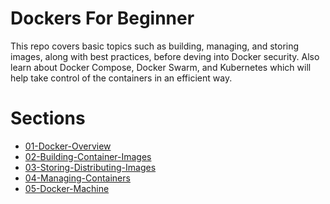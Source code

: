 # Dockers For Beginner

This repo covers basic topics such as building, managing, and storing images, along with best practices, before deving into Docker security. 
Also learn about Docker Compose, Docker Swarm, and Kubernetes which will help take control of the containers in an efficient way.

# Sections

- [01-Docker-Overview](docs/01-Docker-Overview.md)
- [02-Building-Container-Images](docs/02-Building-Container-Images.md)
- [03-Storing-Distributing-Images](docs/03-Storing-Distributing-Images.md)
- [04-Managing-Containers](docs/04-Managing-Containers.md)
- [05-Docker-Machine](docs/05-Docker-Machine.md)
